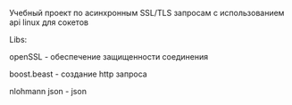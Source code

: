Учебный проект по асинхронным SSL/TLS запросам с использованием api linux для сокетов

Libs:

openSSL - обеспечение защищенности соединения

boost.beast - создание http запроса

nlohmann json - json
